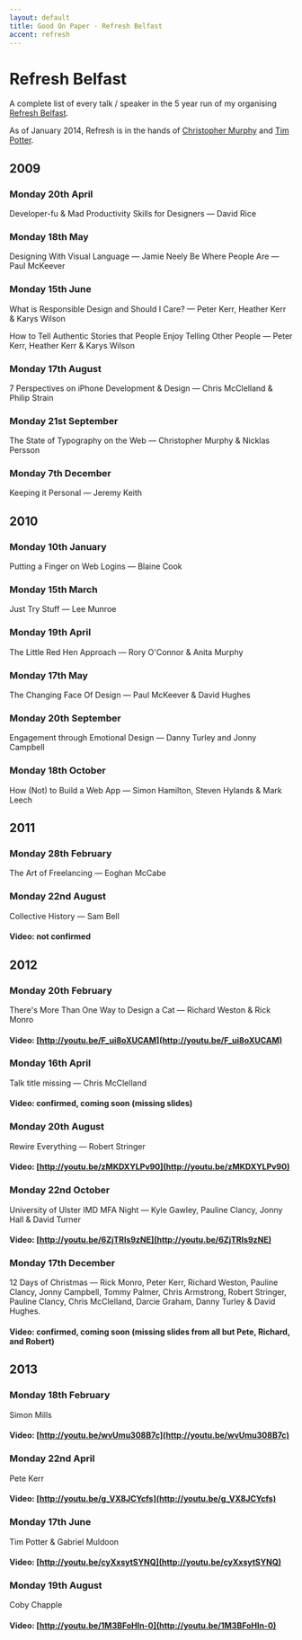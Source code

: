 ```yaml
---
layout: default
title: Good On Paper · Refresh Belfast
accent: refresh
---
```


# Refresh Belfast 

A complete list of every talk / speaker in the 5 year run of my organising [Refresh Belfast](http://refreshbelfast.com). 

As of January 2014, Refresh is in the hands of [Christopher Murphy](http://monographic.org/) and [Tim Potter](http://tejpotter.com/).

## 2009

### Monday 20th April
Developer-fu & Mad Productivity Skills for Designers — David Rice

### Monday 18th May
Designing With Visual Language — Jamie Neely
Be Where People Are — Paul McKeever

### Monday 15th June
What is Responsible Design and Should I Care? — Peter Kerr, Heather Kerr & Karys Wilson

How to Tell Authentic Stories that People Enjoy Telling Other People — Peter Kerr, Heather Kerr & Karys Wilson

### Monday 17th August
7 Perspectives on iPhone Development & Design — Chris McClelland & Philip Strain

### Monday 21st September
The State of Typography on the Web — Christopher Murphy & Nicklas Persson

### Monday 7th December
Keeping it Personal — Jeremy Keith


## 2010

### Monday 10th January
Putting a Finger on Web Logins — Blaine Cook

### Monday 15th March
Just Try Stuff — Lee Munroe

### Monday 19th April
The Little Red Hen Approach — Rory O'Connor & Anita Murphy

### Monday 17th May
The Changing Face Of Design — Paul McKeever & David Hughes

### Monday 20th September
Engagement through Emotional Design — Danny Turley and Jonny Campbell

### Monday 18th October
How (Not) to Build a Web App — Simon Hamilton, Steven Hylands & Mark Leech


## 2011

### Monday 28th February
The Art of Freelancing — Eoghan McCabe

### Monday 22nd August
Collective History — Sam Bell
#### Video: not confirmed


## 2012

### Monday 20th February
There's More Than One Way to Design a Cat — Richard Weston & Rick Monro
#### Video: [http://youtu.be/F_ui8oXUCAM](http://youtu.be/F_ui8oXUCAM)

### Monday 16th April
Talk title missing — Chris McClelland
#### Video: confirmed, coming soon (missing slides)

### Monday 20th August
Rewire Everything — Robert Stringer
#### Video: [http://youtu.be/zMKDXYLPv90](http://youtu.be/zMKDXYLPv90)

### Monday 22nd October
University of Ulster IMD MFA Night — Kyle Gawley, Pauline Clancy, Jonny Hall & David Turner 
#### Video: [http://youtu.be/6ZjTRls9zNE](http://youtu.be/6ZjTRls9zNE)

### Monday 17th December
12 Days of Christmas — Rick Monro, Peter Kerr, Richard Weston, Pauline Clancy, Jonny Campbell, Tommy Palmer, Chris Armstrong, Robert Stringer, Pauline Clancy, Chris McClelland, Darcie Graham, Danny Turley & David Hughes.
#### Video: confirmed, coming soon (missing slides from all but Pete, Richard, and Robert)


## 2013

### Monday 18th February
Simon Mills
#### Video: [http://youtu.be/wvUmu308B7c](http://youtu.be/wvUmu308B7c)

### Monday 22nd April
Pete Kerr
#### Video: [http://youtu.be/g_VX8JCYcfs](http://youtu.be/g_VX8JCYcfs)

### Monday 17th June
Tim Potter & Gabriel Muldoon
#### Video: [http://youtu.be/cyXxsytSYNQ](http://youtu.be/cyXxsytSYNQ)

### Monday 19th August
Coby Chapple
#### Video: [http://youtu.be/1M3BFoHIn-0](http://youtu.be/1M3BFoHIn-0)
